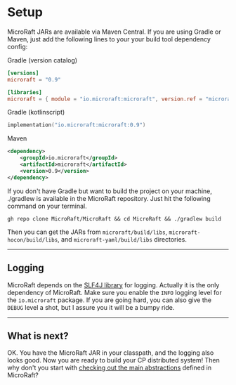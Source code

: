 
# Setup

MicroRaft JARs are available via Maven Central. If you are
using Gradle or Maven, just add the following lines to your your build tool dependency config:

Gradle (version catalog)
```toml
[versions]
microraft = "0.9"

[libraries]
microraft = { module = "io.microraft:microraft", version.ref = "microraft" }
```

Gradle (kotlinscript)
```kotlin
implementation("io.microraft:microraft:0.9")
```

Maven
```xml
<dependency>
	<groupId>io.microraft</groupId>
	<artifactId>microraft</artifactId>
	<version>0.9</version>
</dependency>
```

If you don't have Gradle but want to build the project on your machine, ./gradlew is
available in the MicroRaft repository. Just hit the following command on your
terminal.

```
gh repo clone MicroRaft/MicroRaft && cd MicroRaft && ./gradlew build
``` 

Then you can get the JARs from `microraft/build/libs`, `microraft-hocon/build/libs`, and
`microraft-yaml/build/libs` directories.

-----

## Logging

MicroRaft depends on the <a href="http://www.slf4j.org/" target="_blank">SLF4J
library</a> for logging. Actually it is the only dependency of MicroRaft. Make
sure you enable the `INFO` logging level for the `io.microraft` package. If you
are going hard, you can also give the `DEBUG` level a shot, but I assure you it
will be a bumpy ride.

-----

## What is next?

OK. You have the MicroRaft JAR in your classpath, and the logging also looks
good. Now you are ready to build your CP distributed system! Then why don't you
start with [checking out the main abstractions](main-abstractions.md) defined in
MicroRaft?
